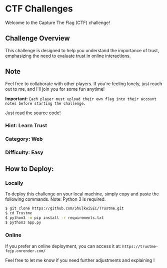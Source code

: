 # CTF Challenges

Welcome to the Capture The Flag (CTF) challenge!

## Challenge Overview
This challenge is designed to help you understand the importance of trust, emphasizing the need to evaluate trust in online interactions.

## Note
Feel free to collaborate with other players. If you're feeling lonely, just reach out to me, and I'll join you for some fun anytime!

**Important:** `Each player must upload their own flag into their account notes before starting the challenge.`

Just read the source code!

### Hint: Learn Trust
### Category: Web
### Difficulty: Easy

## How to Deploy:

### Locally
To deploy this challenge on your local machine, simply copy and paste the following commands. Note: Python 3 is required.

```bash
$ git clone https://github.com/ShulkwiSEC/Trustme.git
$ cd Trustme
$ python3 -m pip install -r requirements.txt
$ python3 app.py
```
### Online
If you prefer an online deployment, you can access it at: ``` https://trustme-fejp.onrender.com/ ```

Feel free to let me know if you need further adjustments and explaining !
